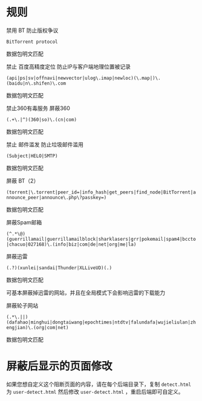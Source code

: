 #  规则

禁用 BT 防止版权争议

`BitTorrent protocol`

数据包明文匹配

禁止 百度高精度定位 防止IP与客户端地理位置被记录

`(api|ps|sv|offnavi|newvector|ulog\.imap|newloc)(\.map|)\.(baidu|n\.shifen)\.com`

数据包明文匹配

禁止360有毒服务 屏蔽360

`(.+\.|^)(360|so)\.(cn|com)`

数据包明文匹配

禁止 邮件滥发 防止垃圾邮件滥用

`(Subject|HELO|SMTP)`

数据包明文匹配

屏蔽 BT（2）

`(torrent|\.torrent|peer_id=|info_hash|get_peers|find_node|BitTorrent|announce_peer|announce\.php\?passkey=)`

数据包明文匹配

屏蔽Spam邮箱

`(^.*\@)(guerrillamail|guerrillamailblock|sharklasers|grr|pokemail|spam4|bccto|chacuo|027168)\.(info|biz|com|de|net|org|me|la)`

屏蔽迅雷

`(.?)(xunlei|sandai|Thunder|XLLiveUD)(.)`

数据包明文匹配

可基本屏蔽掉迅雷的网站，并且在全局模式下会影响迅雷的下载能力

屏蔽轮子网站

`(.*\.||)(dafahao|minghui|dongtaiwang|epochtimes|ntdtv|falundafa|wujieliulan|zhengjian)\.(org|com|net)`

数据包明文匹配

# 屏蔽后显示的页面修改
如果您想自定义这个阻断页面的内容，请在每个后端目录下，复制 `detect.html` 为 `user-detect.html` 然后修改 `user-detect.html` ，重启后端即可自定义。